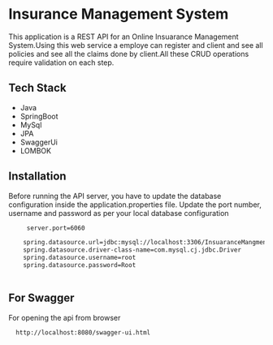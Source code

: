 
# Insurance Management System

This application is a REST API for an Online Insuarance Management System.Using this web service a employe can register and client and see all policies and see all the claims done by client.All these CRUD operations require validation on each step.


## Tech Stack
 
* Java
* SpringBoot
* MySql
* JPA 
* SwaggerUi 
* LOMBOK




## Installation

Before running the API server, you have to update the database configuration inside the application.properties file.
Update the port number, username and password as per your local database configuration

```bash
     server.port=6060

    spring.datasource.url=jdbc:mysql://localhost:3306/InsuaranceMangment;
    spring.datasource.driver-class-name=com.mysql.cj.jdbc.Driver
    spring.datasource.username=root
    spring.datasource.password=Root
    
```
    
## For Swagger

For opening the api from browser

```bash
  http://localhost:8080/swagger-ui.html
```
